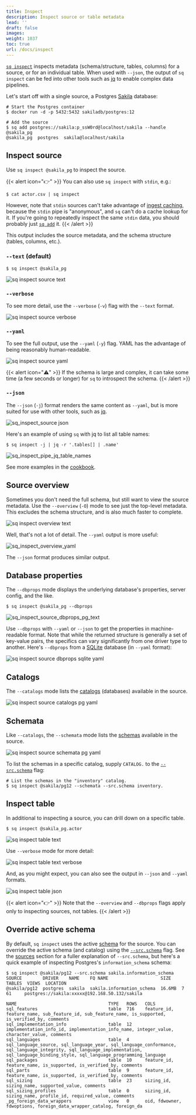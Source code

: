 ```yaml
---
title: Inspect
description: Inspect source or table metadata
lead: ''
draft: false
images:
weight: 1037
toc: true
url: /docs/inspect
---
```

[`sq inspect`](/docs/cmd/inspect) inspects metadata (schema/structure, tables, columns) for a source,
or for an individual table. When used with `--json`, the output of `sq inspect` can
be fed into other tools such as [jq](https://jqlang.github.io/jq/) to enable complex data pipelines.

Let's start off with a single source, a Postgres [Sakila](/docs/develop/sakila/) database:

```shell
# Start the Postgres container
$ docker run -d -p 5432:5432 sakiladb/postgres:12

# Add the source
$ sq add postgres://sakila:p_ssW0rd@localhost/sakila --handle @sakila_pg
@sakila_pg  postgres  sakila@localhost/sakila
```

## Inspect source

Use `sq inspect @sakila_pg` to inspect the source.

{{< alert icon="👉" >}}
You can also use `sq inspect` with `stdin`, e.g.:

```shell
$ cat actor.csv | sq inspect
```

However, note that `stdin` sources can't take advantage of [ingest caching](/docs/source#ingest), because
the `stdin` pipe is "anonymous", and `sq` can't do a cache lookup for it. If you're going to
repeatedly inspect the same `stdin` data, you should probably just [`sq add`](#add) it.
{{< /alert >}}

This output includes the source
metadata, and the schema structure (tables, columns, etc.).

### `--text` (default)

```shell
$ sq inspect @sakila_pg
```
![sq inspect source text](sq_inspect_source_text.png)

### `--verbose`

To see more detail, use the `--verbose` (`-v`) flag with the `--text` format.

![sq inspect source verbose](sq_inspect_source_text_verbose.png)

### `--yaml`

To see the full output, use the `--yaml` (`-y`) flag. YAML has the advantage
of being reasonably human-readable.

![sq inspect source yaml](sq_inspect_source_yaml.png)

{{< alert icon="⚠️" >}}
If the schema is large and complex, it can take some time (a few seconds or longer)
for `sq` to introspect the schema.
{{< /alert >}}

### `--json`

The `--json` (`-j`) format renders the same content as `--yaml`, but is more
suited for use with other tools, such as [jq](https://jqlang.github.io/jq/).

![sq_inspect_source json](sq_inspect_source_json.png)

Here's an example of using `sq` with jq to list all table names:

```shell
$ sq inspect -j | jq -r '.tables[] | .name'
```

![sq_inspect_pipe_jq_table_names](sq_inspect_pipe_jq_table_names.png)

See more examples in the [cookbook](/docs/cookbook).

## Source overview

Sometimes you don't need the full schema, but still want to view the source
metadata. Use the `--overview` (`-O`) mode to see just the top-level metadata.
This excludes the schema structure, and is also much faster to complete.


![sq inspect overview text](sq_inspect_source_overview_text.png)

Well, that's not a lot of detail. The `--yaml` output is more useful:

![sq_inspect_overview_yaml](sq_inspect_source_overview_yaml.png)

The `--json` format produces similar output.

## Database properties

The `--dbprops` mode displays the underlying database's properties, server config,
and the like.

```shell
$ sq inspect @sakila_pg --dbprops
```

![sq_inspect_source_dbprops_pg_text](sq_inspect_source_dbprops_pg_text.png)

Use `--dbprops` with `--yaml` or `--json` to get the properties in machine-readable
format. Note that while the returned structure is generally a set of key-value
pairs, the specifics can vary significantly from one driver type to another.
Here's `--dbprops` from a [SQLite](/docs/drivers/sqlite/) database (in `--yaml` format):

![sq inspect source dbprops sqlite yaml](sq_inspect_source_dbprops_sqlite_yaml.png)

## Catalogs

The `--catalogs` mode lists the [catalogs](/docs/concepts#schema--catalog) (databases)
available in the source.

![sq inspect source catalogs pg yaml](sq_inspect_source_catalogs_yaml.png)

## Schemata

Like `--catalogs`, the `--schemata` mode lists the [schemas](/docs/concepts#schema--catalog)
available in the source.

![sq inspect source schemata pg yaml](sq_inspect_source_schemata_yaml.png)

To list the schemas in a specific catalog, supply `CATALOG.` to the
[`--src.schema`](/docs/source#source-override) flag:

```shell
# List the schemas in the "inventory" catalog.
$ sq inspect @sakila/pg12 --schemata --src.schema inventory.
````


## Inspect table

In additional to inspecting a source, you can drill down on a specific table.

```shell
$ sq inspect @sakila_pg.actor
```
![sq inspect table text](sq_inspect_table_text.png)

Use `--verbose` mode for more detail:

![sq inspect table text verbose](sq_inspect_table_text_verbose.png)

And, as you might expect, you can also see the output in `--json` and `--yaml` formats.

![sq inspect table json](sq_inspect_table_json.png)

{{< alert icon="👉" >}}
Note that the `--overview` and `--dbprops` flags apply only to inspecting sources,
not tables.
{{< /alert >}}

## Override active schema

By default, `sq inspect` uses the active [schema](/docs/concepts#schema--catalog)
for the source. You can override the active schema (and catalog)
using the [`--src.schema`](/docs/source#source-override) flag. See the [sources](/docs/source#source-override) section
for a fuller explanation of `--src.schema`, but here's a quick example of
inspecting Postgres's `information_schema` schema:

```shell
$ sq inspect @sakila/pg12 --src.schema sakila.information_schema
SOURCE        DRIVER    NAME    FQ NAME                    SIZE    TABLES  VIEWS  LOCATION
@sakila/pg12  postgres  sakila  sakila.information_schema  16.6MB  7       61     postgres://sakila:xxxxx@192.168.50.132/sakila

NAME                                   TYPE   ROWS   COLS
sql_features                           table  716    feature_id, feature_name, sub_feature_id, sub_feature_name, is_supported, is_verified_by, comments
sql_implementation_info                table  12     implementation_info_id, implementation_info_name, integer_value, character_value, comments
sql_languages                          table  4      sql_language_source, sql_language_year, sql_language_conformance, sql_language_integrity, sql_language_implementation, sql_language_binding_style, sql_language_programming_language
sql_packages                           table  10     feature_id, feature_name, is_supported, is_verified_by, comments
sql_parts                              table  9      feature_id, feature_name, is_supported, is_verified_by, comments
sql_sizing                             table  23     sizing_id, sizing_name, supported_value, comments
sql_sizing_profiles                    table  0      sizing_id, sizing_name, profile_id, required_value, comments
_pg_foreign_data_wrappers              view   0      oid, fdwowner, fdwoptions, foreign_data_wrapper_catalog, foreign_da
```
